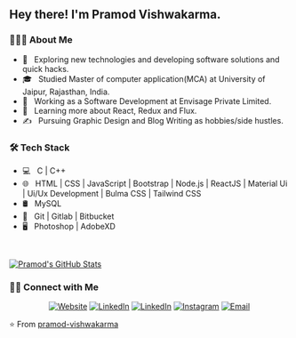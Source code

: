 <h2> Hey there! I'm Pramod Vishwakarma.</h2>

<h3> 👨🏻‍💻 About Me </h3>

- 🤔 &nbsp; Exploring new technologies and developing software solutions and quick hacks.
- 🎓 &nbsp; Studied Master of computer application(MCA) at University of Jaipur, Rajasthan, India.
- 💼 &nbsp; Working as a Software Development at Envisage Private Limited.
- 🌱 &nbsp; Learning more about React, Redux and Flux.
- ✍️ &nbsp; Pursuing Graphic Design and Blog Writing as hobbies/side hustles.

<h3>🛠 Tech Stack</h3>

- 💻 &nbsp; C | C++
- 🌐 &nbsp; HTML | CSS | JavaScript | Bootstrap | Node.js | ReactJS | Material Ui | Ui/Ux Development | Bulma CSS | Tailwind CSS
- 🛢 &nbsp; MySQL 
- 🔧 &nbsp; Git | Gitlab | Bitbucket 
- 🖥 &nbsp; Photoshop | AdobeXD

<br/>

[![Pramod's GitHub Stats](https://github-readme-stats.vercel.app/api?username=pramod-vishwakarma&show_icons=true)](https://github.com/pramod-vishwakarma)

<h3> 🤝🏻 Connect with Me </h3>

<p align="center">
<a href="https://www.pramodvishwakarmaa.blogspot.com/"><img alt="Website" src="https://img.shields.io/badge/Website-www.pramodvishwakarmaa.blogspot.com-blue?style=flat-square&logo=google-chrome"></a>
<a href="https://www.linkedin.com/in/pramodvishwakarma/"><img alt="LinkedIn" src="https://img.shields.io/badge/LinkedIn-pramodvishwakarma-blue?style=flat-square&logo=linkedin"></a>
 <a href="https://www.twitter.com/in/PRAMODVISH1997/"><img alt="LinkedIn" src="https://img.shields.io/badge/Twitter-PRAMODVISH1997-blue?style=flat-square&logo=Twitter"></a>
<a href="https://www.instagram.com/pramodvishwakarma_/"><img alt="Instagram" src="https://img.shields.io/badge/Instagram-pramodvishwakarma_-blue?style=flat-square&logo=instagram"></a>
 <a href="mailto:pramod-vishwakarma@outlook.com"><img alt="Email" src="https://img.shields.io/badge/Email-pramodvishwakarma@outlook.com-blue?style=flat-square&logo=gmail"></a>
</p>

⭐️ From [pramod-vishwakarma](https://github.com/pramod-vishwakarma)
